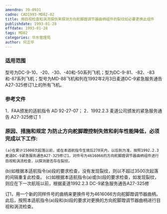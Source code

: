 ```yaml
---
amendno: 39-0931
cadno: CAD1993-MD82-02
title: 用目视检查和涡流探伤来探测方向舵脚蹬调节器曲柄组件的裂纹如必要更换此组件
publishdate: 1993-01-28
effdate: 1993-01-28
tags: MD82
categories: 华东管理局
author: 何正华
---
```


### 适用范围 
型号为DC-9-10、-20、-30、-40和-50系列飞机；型为DC-9-81、-82、-83和-87系列飞机；型号为MD-88飞机和列在1992年2月3日麦道DC-9紧急服务通告A27-325修订1上的所有飞机。

### 参考文件
1．FAA颁发的适航指令 AD 92-27-07；
 2．1992.2.3 麦道公司颁发的紧急服务通告 A27-325修订 1 


### 原因、措施和规定     为防止方向舵脚蹬控制失效和刹车性能降低，必须完成以下工作: 
    (a)在累计15000次起落以前，或在本适航指令生效后270天内，以后到为准，按照1992.2.3 麦道DC-9紧急服务通告A27-325修订1，对件号为4616066的方向舵脚蹬调节器曲柄组件进行目视和涡流检查，以探测是否存在裂纹。 
(b)如根据本适航指令(a)段的要求检查，没有发现裂纹，则以不超过3500次起落的间隔重复此检查。 
    (c)如根据本适航指令(a)或(b)段的要求检查，如发现裂纹，则应在下一次航班以前，根据麦道1992.2.3 DC-9紧急服务通告A27-325修

  
订1，用一个新的同样件号的曲柄来更换件号为4616066方向舵脚蹬调节器曲柄。此后，按照本适航指令(a)段和(b)段的要求对更换的方向舵脚蹬调节器曲柄进行目视和涡流检查。
